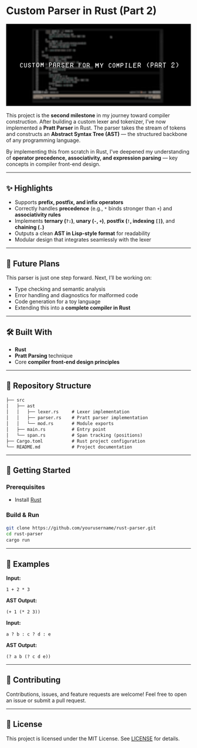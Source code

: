 # Custom Parser in Rust (Part 2)

[![A Custom Parser](./src/comp1.png)](https://youtu.be/yKzcWMr7YX8)


This project is the **second milestone** in my journey toward compiler construction. After building a custom lexer and tokenizer, I’ve now implemented a **Pratt Parser** in Rust. The parser takes the stream of tokens and constructs an **Abstract Syntax Tree (AST)** — the structured backbone of any programming language.

By implementing this from scratch in Rust, I’ve deepened my understanding of **operator precedence, associativity, and expression parsing** — key concepts in compiler front-end design.

---

## ✨ Highlights

* Supports **prefix, postfix, and infix operators**
* Correctly handles **precedence** (e.g., `*` binds stronger than `+`) and **associativity rules**
* Implements **ternary (`?:`)**, **unary (`-`, `+`)**, **postfix (`!`, indexing `[]`)**, and **chaining (`.`)**
* Outputs a clean **AST in Lisp-style format** for readability
* Modular design that integrates seamlessly with the lexer

---

## 🌱 Future Plans

This parser is just one step forward. Next, I’ll be working on:

* Type checking and semantic analysis
* Error handling and diagnostics for malformed code
* Code generation for a toy language
* Extending this into a **complete compiler in Rust**

---

## 🛠️ Built With

* **Rust**
* **Pratt Parsing** technique
* Core **compiler front-end design principles**

---

## 📂 Repository Structure

```
├── src
│   ├── ast
│   │   ├── lexer.rs     # Lexer implementation
│   │   ├── parser.rs    # Pratt parser implementation
│   │   └── mod.rs       # Module exports
│   ├── main.rs          # Entry point
│   └── span.rs          # Span tracking (positions)
├── Cargo.toml           # Rust project configuration
└── README.md            # Project documentation
```

---

## 🚀 Getting Started

### Prerequisites

* Install [Rust](https://www.rust-lang.org/)

### Build & Run

```bash
git clone https://github.com/yourusername/rust-parser.git
cd rust-parser
cargo run
```

---

## 📖 Examples

**Input:**

```
1 + 2 * 3
```

**AST Output:**

```
(+ 1 (* 2 3))
```

**Input:**

```
a ? b : c ? d : e
```

**AST Output:**

```
(? a b (? c d e))
```

---

## 🤝 Contributing

Contributions, issues, and feature requests are welcome! Feel free to open an issue or submit a pull request.

---

## 📜 License

This project is licensed under the MIT License. See [LICENSE](LICENSE) for details.
